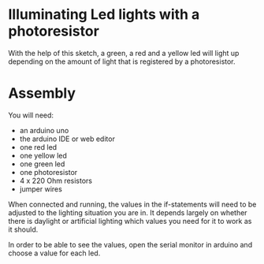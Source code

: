 # Illuminating Led lights with a photoresistor

With the help of this sketch, a green, a red and a yellow led will light up depending on the amount of light that is registered by a photoresistor.

# Assembly

You will need:
- an arduino uno
- the arduino IDE or web editor
- one red led
- one yellow led
- one green led
- one photoresistor
- 4 x 220 Ohm resistors
- jumper wires


When connected and running, the values in the if-statements will need to be adjusted to the lighting situation you are in.
It depends largely on whether there is daylight or artificial lighting which values you need for it to work as it should.

In order to be able to see the values, open the serial monitor in arduino and choose a value for each led.
